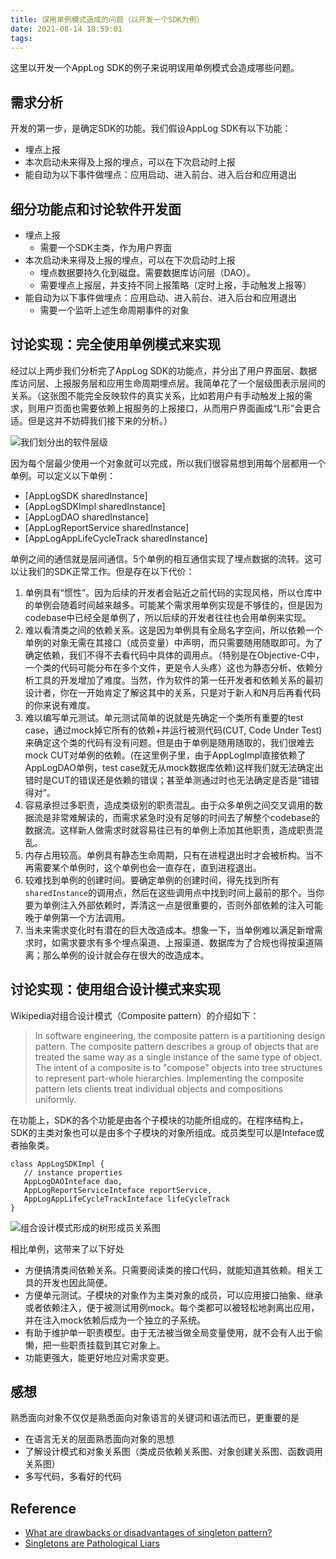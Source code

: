 ```yaml
---
title: 误用单例模式造成的问题（以开发一个SDK为例）
date: 2021-08-14 18:59:01
tags:
---
```


这里以开发一个AppLog SDK的例子来说明误用单例模式会造成哪些问题。

## 需求分析
开发的第一步，是确定SDK的功能。我们假设AppLog SDK有以下功能：
* 埋点上报
* 本次启动未来得及上报的埋点，可以在下次启动时上报
* 能自动为以下事件做埋点：应用启动、进入前台、进入后台和应用退出

## 细分功能点和讨论软件开发面
* 埋点上报
    * 需要一个SDK主类，作为用户界面
* 本次启动未来得及上报的埋点，可以在下次启动时上报
    * 埋点数据要持久化到磁盘。需要数据库访问层（DAO）。
    * 需要埋点上报层，并支持不同上报策略（定时上报，手动触发上报等）
* 能自动为以下事件做埋点：应用启动、进入前台、进入后台和应用退出
    * 需要一个监听上述生命周期事件的对象

## 讨论实现：完全使用单例模式来实现
经过以上两步我们分析完了AppLog SDK的功能点，并分出了用户界面层、数据库访问层、上报服务层和应用生命周期埋点层。我简单花了一个层级图表示层间的关系。（这张图不能完全反映软件的真实关系，比如若用户有手动触发上报的需求，则用户页面也需要依赖上报服务的上报接口，从而用户界面画成“L形”会更合适。但是这并不妨碍我们接下来的分析。）

 ![我们划分出的软件层级](https://cdn.zlrs.site/mweb/2021/08/14/16289281989139.jpg)
 
 因为每个层最少使用一个对象就可以完成，所以我们很容易想到用每个层都用一个单例。可以定义以下单例：
 * [AppLogSDK sharedInstance]
 * [AppLogSDKImpl sharedInstance]
 * [AppLogDAO sharedInstance]
 * [AppLogReportService sharedInstance]
 * [AppLogAppLifeCycleTrack sharedInstance]
 
单例之间的通信就是层间通信。5个单例的相互通信实现了埋点数据的流转。这可以让我们的SDK正常工作。但是存在以下代价：
1. 单例具有“惯性”。因为后续的开发者会贴近之前代码的实现风格，所以仓库中的单例会随着时间越来越多。可能某个需求用单例实现是不够佳的，但是因为codebase中已经全是单例了，所以后续的开发者往往也会用单例来实现。
2. 难以看清类之间的依赖关系。这是因为单例具有全局名字空间，所以依赖一个单例的对象无需在其接口（成员变量）中声明，而只需要随用随取即可。为了确定依赖，我们不得不去看代码中具体的调用点。（特别是在Objective-C中，一个类的代码可能分布在多个文件，更是令人头疼）这也为静态分析、依赖分析工具的开发增加了难度。当然，作为软件的第一任开发者和依赖关系的最初设计者，你在一开始肯定了解这其中的关系，只是对于新人和N月后再看代码的你来说有难度。
3. 难以编写单元测试。单元测试简单的说就是先确定一个类所有重要的test case，通过mock掉它所有的依赖+并运行被测代码(CUT, Code Under Test)来确定这个类的代码有没有问题。但是由于单例是随用随取的，我们很难去mock CUT对单例的依赖。(在这里例子里，由于AppLogImpl直接依赖了AppLogDAO单例，test case就无从mock数据库依赖)这样我们就无法确定出错时是CUT的错误还是依赖的错误；甚至单测通过时也无法确定是否是“错错得对”。
4. 容易承担过多职责，造成类级别的职责混乱。由于众多单例之间交叉调用的数据流是非常难解读的，而需求紧急时没有足够的时间去了解整个codebase的数据流。这样新人做需求时就容易往已有的单例上添加其他职责，造成职责混乱。
5. 内存占用较高。单例具有静态生命周期，只有在进程退出时才会被析构。当不再需要某个单例时，这个单例也会一直存在，直到进程退出。
6. 较难找到单例的创建时间。要确定单例的创建时间，得先找到所有`sharedInstance`的调用点，然后在这些调用点中找到时间上最前的那个。当你要为单例注入外部依赖时，弄清这一点是很重要的，否则外部依赖的注入可能晚于单例第一个方法调用。
7. 当未来需求变化时有潜在的巨大改造成本。想象一下，当单例难以满足新增需求时，如需求要求有多个埋点渠道、上报渠道、数据库为了合规也得按渠道隔离；那么单例的设计就会存在很大的改造成本。
 
## 讨论实现：使用组合设计模式来实现
Wikipedia对组合设计模式（Composite pattern）的介绍如下：
> In software engineering, the composite pattern is a partitioning design pattern. The composite pattern describes a group of objects that are treated the same way as a single instance of the same type of object. The intent of a composite is to "compose" objects into tree structures to represent part-whole hierarchies. Implementing the composite pattern lets clients treat individual objects and compositions uniformly.

在功能上，SDK的各个功能是由各个子模块的功能所组成的。在程序结构上，SDK的主类对象也可以是由多个子模块的对象所组成。成员类型可以是Inteface或者抽象类。
```
class AppLogSDKImpl {
   // instance properties
   AppLogDAOInteface dao,
   AppLogReportServiceInteface reportService,
   AppLogAppLifeCycleTrackInteface lifeCycleTrack
}
```
![组合设计模式形成的树形成员关系图](https://cdn.zlrs.site/mweb/2021/08/14/16289382645371.jpg)

相比单例，这带来了以下好处
* 方便搞清类间依赖关系。只需要阅读类的接口代码，就能知道其依赖。相关工具的开发也因此简便。
* 方便单元测试。子模块的对象作为主类对象的成员，可以应用接口抽象、继承或者依赖注入，便于被测试用例mock。每个类都可以被轻松地剥离出应用，并在注入mock依赖后成为一个独立的子系统。
* 有助于维护单一职责模型。由于无法被当做全局变量使用，就不会有人出于偷懒，把一些职责挂载到其它对象上。
* 功能更强大，能更好地应对需求变更。

## 感想
熟悉面向对象不仅仅是熟悉面向对象语言的关键词和语法而已，更重要的是
* 在语言无关的层面熟悉面向对象的思想
* 了解设计模式和对象关系图（类成员依赖关系图、对象创建关系图、函数调用关系图）
* 多写代码，多看好的代码

## Reference

* [What are drawbacks or disadvantages of singleton pattern?](https://stackoverflow.com/questions/137975/what-are-drawbacks-or-disadvantages-of-singleton-pattern)
* [Singletons are Pathological Liars](https://testing.googleblog.com/2008/08/by-miko-hevery-so-you-join-new-project.html)